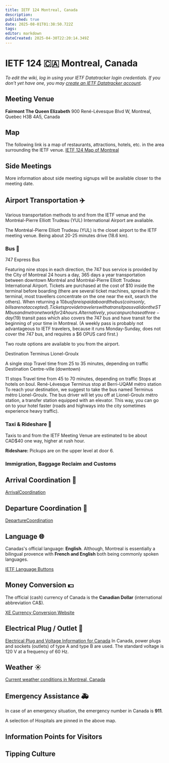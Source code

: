 ```yaml
---
title: IETF 124 Montreal, Canada
description: 
published: true
date: 2025-08-01T01:38:50.722Z
tags: 
editor: markdown
dateCreated: 2025-04-30T22:20:14.349Z
---
```


# IETF 124 :canada: Montreal, Canada 
*To edit the wiki, log in using your IETF Datatracker login credentials. If you don't yet have one, you may [create an IETF Datatracker account](https://datatracker.ietf.org/accounts/create/).*

## Meeting Venue
**Fairmont The Queen Elizabeth**
900 René-Lévesque Blvd W, 
Montreal, Quebec 
H3B 4A5, Canada

## Map
The following link is a map of restaurants, attractions, hotels, etc. in the area surrounding the IETF venue.
[IETF 124 Map of Montreal](https://www.google.com/maps/d/edit?mid=1QMqPM8PPjdUilmoegzcLh-OZ1lV1rRs&usp=sharing)

## Side Meetings
More information about side meeting signups will be available closer to the meeting date.

## Airport Transportation :airplane:

Various transportation methods to and from the IETF venue and the Montréal-Pierre Elliott Trudeau (YUL) International Airport are avaliable.

The Montréal-Pierre Elliott Trudeau (YUL) is the closet airport to the IETF meeting venue. Being about 20-25 minutes drive (18.6 km). 

### Bus :bus:
747 Express Bus

Featuring nine stops in each direction, the 747 bus service is provided by the City of Montreal 24 hours a day, 365 days a year transportation between downtown Montréal and Montréal-Pierre Elliott Trudeau International Airport. Tickets are purchased at the cost of $10 inside the terminal before boarding (there are several ticket machines, spread in the terminal, most travellers concentrate on the one near the exit, search the others). When returning a $10 bus fare is paid aboard the bus (coins only, bills are not accepted). Tickets provide travelers with a transit pass valid on the STM bus and metro network for 24 hours. Alternatively, you can purchase a three-day ($19) transit pass which also covers the 747 bus and have transit for the beginning of your time in Montreal. (A weekly pass is probably not advantageous to IETF travelers, because it runs Monday-Sunday, does not cover the 747 bus, and requires a $6 OPUS card first.)

Two route options are available to you from the airport.

Destination Terminus Lionel-Groulx

A single stop
Travel time from 25 to 35 minutes, depending on traffic
Destination Centre-ville (downtown)

11 stops
Travel time from 45 to 70 minutes, depending on traffic
Stops at hotels on boul. René-Lévesque
Terminus stop at Berri-UQAM métro station
To reach your destination, we suggest to take the bus named Terminus métro Lionel-Groulx. The bus driver will let you off at Lionel-Groulx métro station, a transfer station equipped with an elevator. This way, you can go on to your hotel faster (roads and highways into the city sometimes experience heavy traffic).

### Taxi & Rideshare :taxi:
Taxis to and from the IETF Meeting Venue are estimated to be about CAD$40 one way, higher at rush hour.

**Rideshare:**
Pickups are on the upper level at door 6.


### Immigration, Baggage Reclaim and Customs

## Arrival Coordination :flight_arrival:
[ArrivalCoordination](/meeting/124/ArrivalCoordination)

## Departure Coordination :flight_departure:
[DepartureCoordination](/meeting/124/DepartureCoordination)

## Language :globe_with_meridians:
Canadas's official language: **English**. Although, Montreal is essentially a bilingual provence with **French and English** both being commonly spoken languages.

[IETF Language Buttons](/meeting/buttons) 

## Money Conversion :dollar:
The official (cash) currency of Canada is the **Canadian Dollar** (international abbreviation CA$).

[XE Currency Conversion Website](https://www.xe.com/currencyconverter/convert/?Amount=1&From=USD&To=CAD)

 ## Electrical Plug / Outlet :electric_plug:
[Electrical Plug and Voltage Information for Canada](https://www.power-plugs-sockets.com/us/canada/) 
In Canada, power plugs and sockets (outlets) of type A and type B are used. The standard voltage is 120 V at a frequency of 60 Hz.

## Weather :sunny: 
[Current weather conditions in Montreal, Canada](https://www.accuweather.com/en/ca/montreal/h3a/weather-forecast/56186)
 
## Emergency Assistance :ambulance:
In case of an emergency situation, the emergency number in Canada is **911**.

A selection of Hospitals are pinned in the above map.

## Information Points for Visitors

## Tipping Culture

